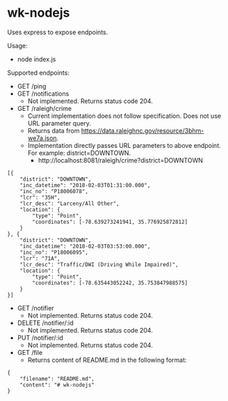 # wk-nodejs
Uses express to expose endpoints.

Usage:
* node index.js

Supported endpoints:
* GET /ping
* GET /notifications
  * Not implemented. Returns status code 204.
* GET /raleigh/crime
  * Current implementation does not follow specification. Does not use URL parameter query.
  * Returns data from https://data.raleighnc.gov/resource/3bhm-we7a.json.
  * Implementation directly passes URL parameters to above endpoint. For example: district=DOWNTOWN.
    * http://localhost:8081/raleigh/crime?district=DOWNTOWN
```
[{
    "district": "DOWNTOWN",
    "inc_datetime": "2018-02-03T01:31:00.000",
    "inc_no": "P18006078",
    "lcr": "35H",
    "lcr_desc": "Larceny/All Other",
    "location": {
        "type": "Point",
        "coordinates": [-78.639273241941, 35.776925872812]
    }
}, {
    "district": "DOWNTOWN",
    "inc_datetime": "2018-02-03T03:53:00.000",
    "inc_no": "P18006095",
    "lcr": "71A",
    "lcr_desc": "Traffic/DWI (Driving While Impaired)",
    "location": {
        "type": "Point",
        "coordinates": [-78.635443052242, 35.753847988575]
    }
}]
```
* GET /notifier
  * Not implemented. Returns status code 204.
* DELETE /notifier/:id
  * Not implemented. Returns status code 204.
* PUT /notifier/:id
  * Not implemented. Returns status code 204.
* GET /file
  * Returns content of README.md in the following format:
```
{
    "filename": "README.md",
    "content": "# wk-nodejs"
}
```
